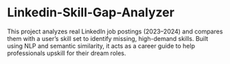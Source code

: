 # Linkedin-Skill-Gap-Analyzer
This project analyzes real LinkedIn job postings (2023–2024) and compares them with a user’s skill set to identify missing, high-demand skills. Built using NLP and semantic similarity, it acts as a career guide to help professionals upskill for their dream roles.
